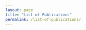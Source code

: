 ```yaml
---
layout: page
title: "List of Publications"
permalink: /list-of-publications/
---
```


<!-- Your publications from Google Scholar will automatically appear below this line. -->
